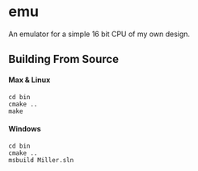 # emu
An emulator for a simple 16 bit CPU of my own design.

## Building From Source

#### Max & Linux
```
cd bin
cmake ..
make
```

#### Windows
```
cd bin
cmake ..
msbuild Miller.sln
```